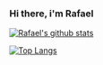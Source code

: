 ### Hi there, i'm Rafael


[![Rafael's github stats](https://github-readme-stats.vercel.app/api?username=rafael-ventura)](https://github.com/anuraghazra/github-readme-stats)



[![Top Langs](https://github-readme-stats.vercel.app/api/top-langs/?username=rafael-ventura&layout=compact&langs_count=6&hide=java)](https://github.com/anuraghazra/github-readme-stats)


<!--
**tsydolmir/tsydolmir** is a ✨ _special_ ✨ repository because its `README.md` (this file) appears on your GitHub profile.

Here are some ideas to get you started:

- 🔭 I’m currently working on ...
-🌱 I’m currently learning React and Angular
- 👯 I’m looking to collaborate on ...
- 🤔 I’m looking for help with ...
- 💬 Ask me about ...
- 📫 How to reach me: ...
- 😄 Pronouns: ...
- ⚡ Fun fact: ...
-->
